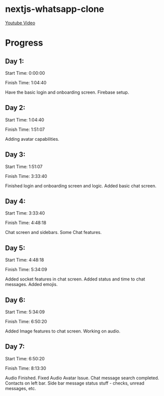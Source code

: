 # nextjs-whatsapp-clone

[Youtube Video](https://www.youtube.com/watch?v=keYFkLycaDg&t=5507s)

# Progress

## Day 1:

Start Time: 0:00:00

Finish Time: 1:04:40

Have the basic login and onboarding screen.
Firebase setup.

## Day 2:

Start Time: 1:04:40

Finish Time: 1:51:07

Adding avatar capabilities.

## Day 3:

Start Time: 1:51:07

Finish Time: 3:33:40

Finished login and onboarding screen and logic. Added basic chat screen.

## Day 4:

Start Time: 3:33:40

Finish Time: 4:48:18

Chat screen and sidebars. Some Chat features.

## Day 5:

Start Time: 4:48:18

Finish Time: 5:34:09

Added socket features in chat screen. Added status and time to chat messages. Added emojis.

## Day 6:

Start Time: 5:34:09

Finish Time: 6:50:20

Added Image features to chat screen. Working on audio.

## Day 7:

Start Time: 6:50:20

Finish Time: 8:13:30

Audio Finished. Fixed Audio Avatar Issue. Chat message search completed. Contacts on left bar. Side bar message status stuff - checks, unread messages, etc.
